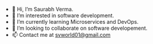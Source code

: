 - 👋 Hi, I’m Saurabh Verma.
- 👀 I’m interested in software development.
- 🌱 I’m currently learning Microservices and DevOps.
- 💞️ I’m looking to collaborate on software developement.
- 📫 Contact me at svworld01@gmail.com

<!---
svworld01/svworld01 is a ✨ special ✨ repository because its `README.md` (this file) appears on your GitHub profile.
You can click the Preview link to take a look at your changes.
--->
